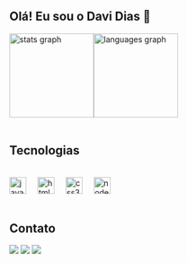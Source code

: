 <h2><strong>Olá! Eu sou o Davi Dias 👋</strong></h1>

<div style="display: flex">
  <img src="https://github-readme-stats.vercel.app/api?username=davirodriguesdias&hide_title=false&hide_rank=false&show_icons=true&include_all_commits=true&count_private=true&disable_animations=false&theme=tokyonight&locale=en&hide_border=false" height="150" alt="stats graph"  />
  <img src="https://github-readme-stats.vercel.app/api/top-langs?username=davirodriguesdias&locale=en&hide_title=false&layout=normal&card_width=320&langs_count=5&theme=tokyonight&hide_border=false" height="150" alt="languages graph"  />
</div>
<br>
<h2><strong>Tecnologias</strong></h2>
<br>

<div>
  <img src="https://cdn.jsdelivr.net/gh/devicons/devicon/icons/javascript/javascript-original.svg" height="30" alt="javascript logo"  />
  <img width="12" />
  <img src="https://cdn.jsdelivr.net/gh/devicons/devicon/icons/html5/html5-original.svg" height="30" alt="html5 logo"  />
  <img width="12" />
  <img src="https://cdn.jsdelivr.net/gh/devicons/devicon/icons/css3/css3-original.svg" height="30" alt="css3 logo"  />
  <img width="12" />
 <img src="https://cdn.jsdelivr.net/gh/devicons/devicon/icons/nodejs/nodejs-original.svg" height="30" alt="nodejs logo"  />
</div>
<br>

<h2>Contato</h2>

<a href="https://rodriguesdias007@gmail.com" target="_blank"><img src="https://img.shields.io/badge/Gmail-D14836?style=for-the-badge&logo=gmail&logoColor=white"></a>
<a href="https://instagram.com/dz.dias_"><img src="https://img.shields.io/badge/Instagram-E4405F?style=for-the-badge&logo=instagram&logoColor=white" target="_blank"></a>
<a href="(https://br.linkedin.com/in/davi-dias-1606b42b0?trk=people-guest_people_search-card"><img src="https://img.shields.io/badge/LinkedIn-0077B5?style=for-the-badge&logo=linkedin&logoColor=white" target="_blank"></a>



	
